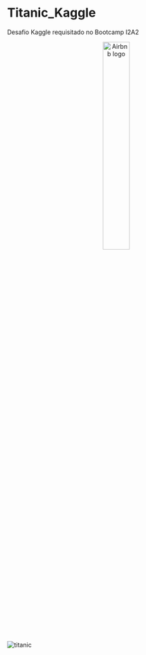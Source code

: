 # Titanic_Kaggle
Desafio Kaggle requisitado no Bootcamp I2A2

<p align="center">
<img alt="Airbnb logo" width="35%" src="https://github.com/MateusRamos10/Titanic_Kaggle/assets/43836795/20e3659c-5794-4087-bb35-c840a5e07ec8">
</p>

![titanic](https://github.com/MateusRamos10/Titanic_Kaggle/assets/43836795/b345697c-ae17-4203-9791-317b2a79fc51)
